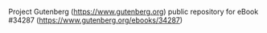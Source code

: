 Project Gutenberg (https://www.gutenberg.org) public repository for eBook #34287 (https://www.gutenberg.org/ebooks/34287)
